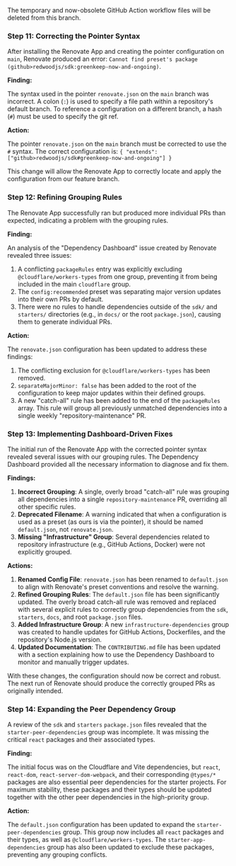 The temporary and now-obsolete GitHub Action workflow files will be deleted from this branch.

### Step 11: Correcting the Pointer Syntax

After installing the Renovate App and creating the pointer configuration on `main`, Renovate produced an error: `Cannot find preset's package (github>redwoodjs/sdk:greenkeep-now-and-ongoing)`.

**Finding:**

The syntax used in the pointer `renovate.json` on the `main` branch was incorrect. A colon (`:`) is used to specify a file path within a repository's default branch. To reference a configuration on a different branch, a hash (`#`) must be used to specify the git ref.

**Action:**

The pointer `renovate.json` on the `main` branch must be corrected to use the `#` syntax. The correct configuration is:
`{ "extends": ["github>redwoodjs/sdk#greenkeep-now-and-ongoing"] }`

This change will allow the Renovate App to correctly locate and apply the configuration from our feature branch.

### Step 12: Refining Grouping Rules

The Renovate App successfully ran but produced more individual PRs than expected, indicating a problem with the grouping rules.

**Finding:**

An analysis of the "Dependency Dashboard" issue created by Renovate revealed three issues:
1.  A conflicting `packageRules` entry was explicitly excluding `@cloudflare/workers-types` from one group, preventing it from being included in the main `cloudflare` group.
2.  The `config:recommended` preset was separating major version updates into their own PRs by default.
3.  There were no rules to handle dependencies outside of the `sdk/` and `starters/` directories (e.g., in `docs/` or the root `package.json`), causing them to generate individual PRs.

**Action:**

The `renovate.json` configuration has been updated to address these findings:
1.  The conflicting exclusion for `@cloudflare/workers-types` has been removed.
2.  `separateMajorMinor: false` has been added to the root of the configuration to keep major updates within their defined groups.
3.  A new "catch-all" rule has been added to the end of the `packageRules` array. This rule will group all previously unmatched dependencies into a single weekly "repository-maintenance" PR.

### Step 13: Implementing Dashboard-Driven Fixes

The initial run of the Renovate App with the corrected pointer syntax revealed several issues with our grouping rules. The Dependency Dashboard provided all the necessary information to diagnose and fix them.

**Findings:**

1.  **Incorrect Grouping**: A single, overly broad "catch-all" rule was grouping all dependencies into a single `repository-maintenance` PR, overriding all other specific rules.
2.  **Deprecated Filename**: A warning indicated that when a configuration is used as a preset (as ours is via the pointer), it should be named `default.json`, not `renovate.json`.
3.  **Missing "Infrastructure" Group**: Several dependencies related to repository infrastructure (e.g., GitHub Actions, Docker) were not explicitly grouped.

**Actions:**

1.  **Renamed Config File**: `renovate.json` has been renamed to `default.json` to align with Renovate's preset conventions and resolve the warning.
2.  **Refined Grouping Rules**: The `default.json` file has been significantly updated. The overly broad catch-all rule was removed and replaced with several explicit rules to correctly group dependencies from the `sdk`, `starters`, `docs`, and root `package.json` files.
3.  **Added Infrastructure Group**: A new `infrastructure-dependencies` group was created to handle updates for GitHub Actions, Dockerfiles, and the repository's Node.js version.
4.  **Updated Documentation**: The `CONTRIBUTING.md` file has been updated with a section explaining how to use the Dependency Dashboard to monitor and manually trigger updates.

With these changes, the configuration should now be correct and robust. The next run of Renovate should produce the correctly grouped PRs as originally intended.

### Step 14: Expanding the Peer Dependency Group

A review of the `sdk` and `starters` `package.json` files revealed that the `starter-peer-dependencies` group was incomplete. It was missing the critical `react` packages and their associated types.

**Finding:**

The initial focus was on the Cloudflare and Vite dependencies, but `react`, `react-dom`, `react-server-dom-webpack`, and their corresponding `@types/*` packages are also essential peer dependencies for the starter projects. For maximum stability, these packages and their types should be updated together with the other peer dependencies in the high-priority group.

**Action:**

The `default.json` configuration has been updated to expand the `starter-peer-dependencies` group. This group now includes all `react` packages and their types, as well as `@cloudflare/workers-types`. The `starter-app-dependencies` group has also been updated to exclude these packages, preventing any grouping conflicts.
